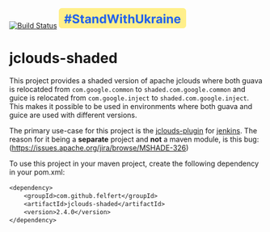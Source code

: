 [![Build Status](https://www.travis-ci.com/felfert/jclouds-shaded.svg?branch=main)](https://www.travis-ci.com/felfert/jclouds-shaded)
[![Stand With Ukraine](https://raw.githubusercontent.com/vshymanskyy/StandWithUkraine/main/badges/StandWithUkraine.svg)](https://stand-with-ukraine.pp.ua)
# jclouds-shaded

This project provides a shaded version of apache jclouds where
both guava is relocatded from `com.google.common` to `shaded.com.google.common`
and guice is relocated from `com.google.inject` to `shaded.com.google.inject`.
This makes it possible to be used in environments where both guava and guice
are used with different versions.

The primary use-case for this project is the [jclouds-plugin](https://github.com/jenkinsci/jclouds-plugin)
for [jenkins](https://www.jenkins.io/). The reason for it being a **separate** project and **not** a maven module,
is this bug: (https://issues.apache.org/jira/browse/MSHADE-326)

To use this project in your maven project, create the following dependency in your pom.xml:
```
<dependency>
    <groupId>com.github.felfert</groupId>
    <artifactId>jclouds-shaded</artifactId>
    <version>2.4.0</version>
</dependency>
```
